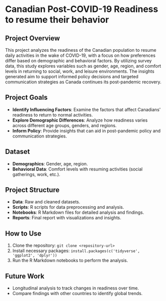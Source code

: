 # Canadian Post-COVID-19 Readiness to resume their behavior
## Project Overview

This project analyzes the readiness of the Canadian population to resume daily activities in the wake of COVID-19, with a focus on how preferences differ based on demographic and behavioral factors. By utilizing survey data, this study explores variables such as gender, age, region, and comfort levels in returning to social, work, and leisure environments. The insights generated aim to support informed policy decisions and targeted communication strategies as Canada continues its post-pandemic recovery.

## Project Goals

- **Identify Influencing Factors**: Examine the factors that affect Canadians' readiness to return to normal activities.
- **Explore Demographic Differences**: Analyze how readiness varies across different age groups, genders, and regions.
- **Inform Policy**: Provide insights that can aid in post-pandemic policy and communication strategies.

## Dataset

- **Demographics**: Gender, age, region.
- **Behavioral Data**: Comfort levels with resuming activities (social gatherings, work, etc.).

## Project Structure

- **Data**: Raw and cleaned datasets.
- **Scripts**: R scripts for data preprocessing and analysis.
- **Notebooks**: R Markdown files for detailed analysis and findings.
- **Reports**: Final report with visualizations and insights.

## How to Use

1. Clone the repository: `git clone <repository-url>`
2. Install necessary packages: `install.packages(c('tidyverse', 'ggplot2', 'dplyr'))`
3. Run the R Markdown notebooks to perform the analysis.

## Future Work

- Longitudinal analysis to track changes in readiness over time.
- Compare findings with other countries to identify global trends.

